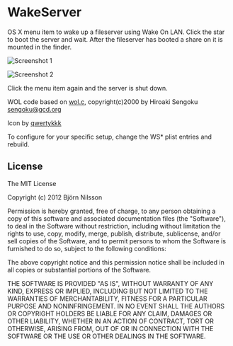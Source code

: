 # WakeServer
OS X menu item to wake up a fileserver using Wake On LAN. Click the star to boot the server and wait. After the fileserver has booted a share on it is mounted in the finder.

![Screenshot 1](https://raw.github.com/bni/WakeServer/master/screenshot1.png)

![Screenshot 2](https://raw.github.com/bni/WakeServer/master/screenshot2.png)

Click the menu item again and the server is shut down.

WOL code based on [wol.c](http://www.gcd.org/sengoku/docs/wol.c), copyright(c)2000 by Hiroaki Sengoku <sengoku@gcd.org>

Icon by [qwertykkk](http://qwertykkk.deviantart.com)

To configure for your specific setup, change the WS* plist entries and rebuild.

## License
The MIT License

Copyright (c) 2012 Björn Nilsson

Permission is hereby granted, free of charge, to any person obtaining a copy of this software and associated documentation files (the "Software"), to deal in the Software without restriction, including without limitation the rights to use, copy, modify, merge, publish, distribute, sublicense, and/or sell copies of the Software, and to permit persons to whom the Software is furnished to do so, subject to the following conditions:

The above copyright notice and this permission notice shall be included in all copies or substantial portions of the Software.

THE SOFTWARE IS PROVIDED "AS IS", WITHOUT WARRANTY OF ANY KIND, EXPRESS OR IMPLIED, INCLUDING BUT NOT LIMITED TO THE WARRANTIES OF MERCHANTABILITY, FITNESS FOR A PARTICULAR PURPOSE AND NONINFRINGEMENT. IN NO EVENT SHALL THE AUTHORS OR COPYRIGHT HOLDERS BE LIABLE FOR ANY CLAIM, DAMAGES OR OTHER LIABILITY, WHETHER IN AN ACTION OF CONTRACT, TORT OR OTHERWISE, ARISING FROM, OUT OF OR IN CONNECTION WITH THE SOFTWARE OR THE USE OR OTHER DEALINGS IN THE SOFTWARE.

